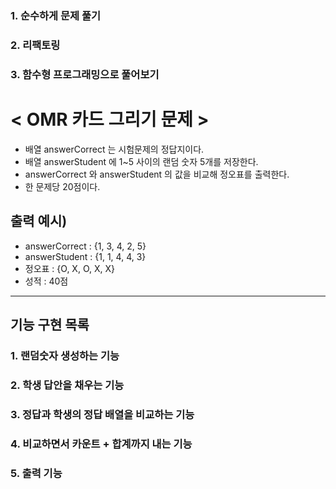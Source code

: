 

### 1. 순수하게 문제 풀기 
### 2. 리팩토링 
### 3. 함수형 프로그래밍으로 풀어보기 





# < OMR 카드 그리기 문제 >
   
- 배열 answerCorrect 는 시험문제의 정답지이다.
- 배열 answerStudent 에 1~5 사이의 랜덤 숫자 5개를 저장한다.
- answerCorrect 와 answerStudent 의 값을 비교해 정오표를 출력한다.
- 한 문제당 20점이다.

## 출력 예시)
- answerCorrect : {1, 3, 4, 2, 5}
- answerStudent : {1, 1, 4, 4, 3}
- 정오표          : {O, X, O, X, X}
- 성적            : 40점


---

## 기능 구현 목록 

### 1. 랜덤숫자 생성하는 기능 
### 2. 학생 답안을 채우는 기능 
### 3. 정답과 학생의 정답 배열을 비교하는 기능 
### 4. 비교하면서 카운트 + 합계까지 내는 기능 
### 5. 출력 기능 


